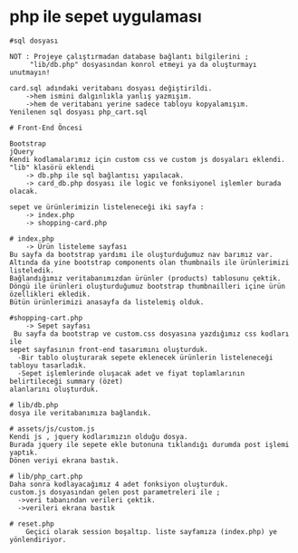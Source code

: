 # php ile sepet uygulaması

    #sql dosyası

    NOT : Projeye çalıştırmadan database bağlantı bilgilerini ;
         "lib/db.php" dosyasından konrol etmeyi ya da oluşturmayı unutmayın!

    card.sql adındaki veritabanı dosyası değiştirildi.
        ->hem ismini dalgınlıkla yanlış yazmışım.
        ->hem de veritabanı yerine sadece tabloyu kopyalamışım.
    Yenilenen sql dosyası php_cart.sql

    # Front-End Öncesi

    Bootstrap
    jQuery 
    Kendi kodlamalarımız için custom css ve custom js dosyaları eklendi.
    "lib" klasörü eklendi 
        -> db.php ile sql bağlantısı yapılacak.
        -> card_db.php dosyası ile logic ve fonksiyonel işlemler burada olacak.
    
    sepet ve ürünlerimizin listeleneceği iki sayfa :
        -> index.php
        -> shopping-card.php

    # index.php 
        -> Ürün listeleme sayfası
    Bu sayfa da bootstrap yardımı ile oluşturduğumuz nav barımız var.
    Altında da yine bootstrap components olan thumbnails ile ürünlerimizi listeledik.
    Bağlandığımız veritabanımızdan ürünler (products) tablosunu çektik. 
    Döngü ile ürünleri oluşturduğumuz bootstrap thumbnailleri içine ürün özellikleri ekledik.
    Bütün ürünlerimizi anasayfa da listelemiş olduk.
    
    #shopping-cart.php 
        -> Sepet sayfası
     Bu sayfa da bootstrap ve custom.css dosyasına yazdığımız css kodları ile
    sepet sayfasının front-end tasarımını oluşturduk. 
      -Bir tablo oluşturarak sepete eklenecek ürünlerin listeleneceği tabloyu tasarladık.
      -Sepet işlemlerinde oluşacak adet ve fiyat toplamlarının belirtileceği summary (özet)
    alanlarını oluşturduk.  

    # lib/db.php
    dosya ile veritabanımıza bağlandık.

    # assets/js/custom.js
    Kendi js , jquery kodlarımızın olduğu dosya.
    Burada jquery ile sepete ekle butonuna tıklandığı durumda post işlemi yaptık.
    Dönen veriyi ekrana bastık.

    # lib/php_cart.php
    Daha sonra kodlayacağımız 4 adet fonksiyon oluşturduk.
    custom.js dosyasından gelen post parametreleri ile ;
      ->veri tabanından verileri çektik.
      ->verileri ekrana bastık

    # reset.php
        Geçici olarak session boşaltıp. liste sayfamıza (index.php) ye yönlendiriyor.




